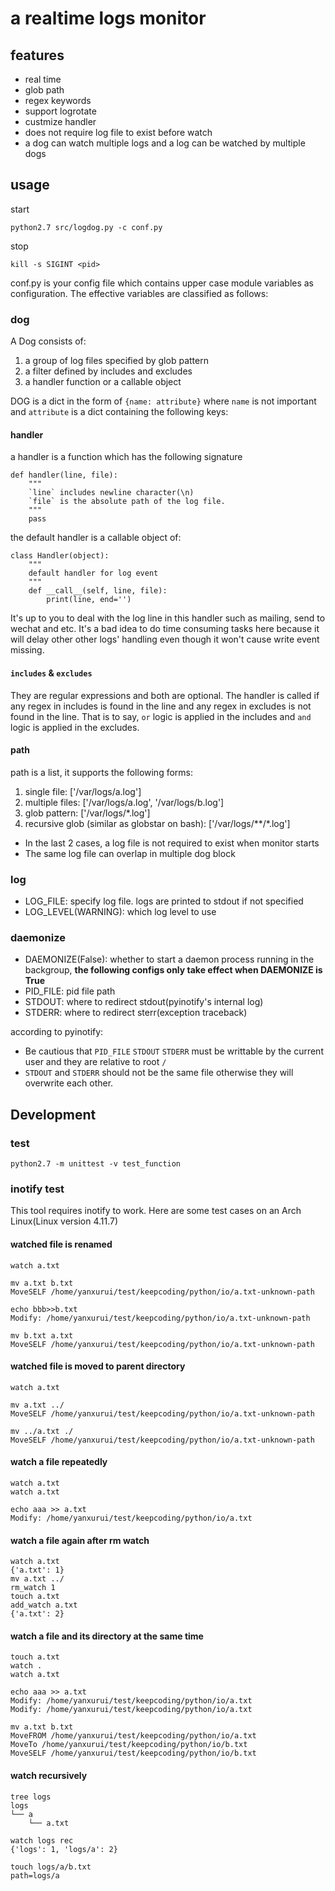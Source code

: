 # a realtime logs monitor

## features
* real time
* glob path
* regex keywords
* support logrotate
* custmize handler
* does not require log file to exist before watch
* a dog can watch multiple logs and a log can be watched by multiple dogs


## usage
start
```
python2.7 src/logdog.py -c conf.py
```

stop
```
kill -s SIGINT <pid>
```

conf.py is your config file which contains upper case module variables as configuration. The effective variables are classified as follows:

### dog
A Dog consists of:

1. a group of log files specified by glob pattern
2. a filter defined by includes and excludes
3. a handler function or a callable object

DOG is a dict in the form of `{name: attribute}` where `name` is not important and `attribute` is a dict containing the following keys:

#### handler
a handler is a function which has the following signature
```
def handler(line, file):
	"""
	`line` includes newline character(\n)
	`file` is the absolute path of the log file.
	"""
	pass
```

the default handler is a callable object of:
```
class Handler(object):
    """
    default handler for log event
    """
    def __call__(self, line, file):
        print(line, end='')

```
It's up to you to deal with the log line in this handler such as mailing, send to wechat and etc. It's a bad idea to do time consuming tasks here because it will delay other other logs' handling even though it won't cause write event missing.


#### `includes` & `excludes`
They are regular expressions and both are optional.
The handler is called if any regex in includes is found in the line and any regex in excludes is not found in the line.
That is to say, `or` logic is applied in the includes and `and` logic is applied in the excludes.


#### path
path is a list, it supports the following forms:

1. single file: ['/var/logs/a.log']
2. multiple files: ['/var/logs/a.log', '/var/logs/b.log']
3. glob pattern: ['/var/logs/*.log']
4. recursive glob (similar as globstar on bash): ['/var/logs/**/*.log']

* In the last 2 cases, a log file is not required to exist when monitor starts
* The same log file can overlap in multiple dog block


### log
* LOG_FILE: specify log file. logs are printed to stdout if not specified
* LOG_LEVEL(WARNING): which log level to use


### daemonize
* DAEMONIZE(False): whether to start a daemon process running in the backgroup, **the following configs only take effect when DAEMONIZE is True**
* PID_FILE: pid file path
* STDOUT: where to redirect stdout(pyinotify's internal log)
* STDERR: where to redirect sterr(exception traceback)

according to pyinotify:

* Be cautious that `PID_FILE` `STDOUT` `STDERR` must be writtable by the current user and they are relative to root `/`
* `STDOUT` and `STDERR` should not be the same file otherwise they will overwrite each other.


## Development

### test
```
python2.7 -m unittest -v test_function
```

### inotify test

This tool requires inotify to work.
Here are some test cases on an Arch Linux(Linux version 4.11.7)

#### watched file is renamed
```
watch a.txt

mv a.txt b.txt
MoveSELF /home/yanxurui/test/keepcoding/python/io/a.txt-unknown-path

echo bbb>>b.txt
Modify: /home/yanxurui/test/keepcoding/python/io/a.txt-unknown-path

mv b.txt a.txt
MoveSELF /home/yanxurui/test/keepcoding/python/io/a.txt-unknown-path
```

#### watched file is moved to parent directory
```
watch a.txt

mv a.txt ../
MoveSELF /home/yanxurui/test/keepcoding/python/io/a.txt-unknown-path

mv ../a.txt ./
MoveSELF /home/yanxurui/test/keepcoding/python/io/a.txt-unknown-path
```

#### watch a file repeatedly
```
watch a.txt
watch a.txt

echo aaa >> a.txt
Modify: /home/yanxurui/test/keepcoding/python/io/a.txt
```

#### watch a file again after rm watch
```
watch a.txt
{'a.txt': 1}
mv a.txt ../
rm_watch 1
touch a.txt
add_watch a.txt
{'a.txt': 2}
```

#### watch a file and its directory at the same time
```
touch a.txt
watch .
watch a.txt

echo aaa >> a.txt
Modify: /home/yanxurui/test/keepcoding/python/io/a.txt
Modify: /home/yanxurui/test/keepcoding/python/io/a.txt

mv a.txt b.txt
MoveFROM /home/yanxurui/test/keepcoding/python/io/a.txt
MoveTo /home/yanxurui/test/keepcoding/python/io/b.txt
MoveSELF /home/yanxurui/test/keepcoding/python/io/b.txt
```

#### watch recursively
```
tree logs
logs
└── a
    └── a.txt

watch logs rec
{'logs': 1, 'logs/a': 2}

touch logs/a/b.txt
path=logs/a
```
